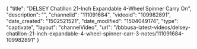 {
    "title": "DELSEY Chatillon 21-Inch Expandable 4-Wheel Spinner Carry On",
    "description": "",
    "channelid": "111091684",
    "videoid": "109982891",
    "date_created": "1502521521",
    "date_modified": "1504049174",
    "type": "captivate",
    "layout": "channelVideo",
    "url": "\/bbbusa-latest-videos\/delsey-chatillon-21-inch-expandable-4-wheel-spinner-carr-3-notes\/111091684-109982891"
}